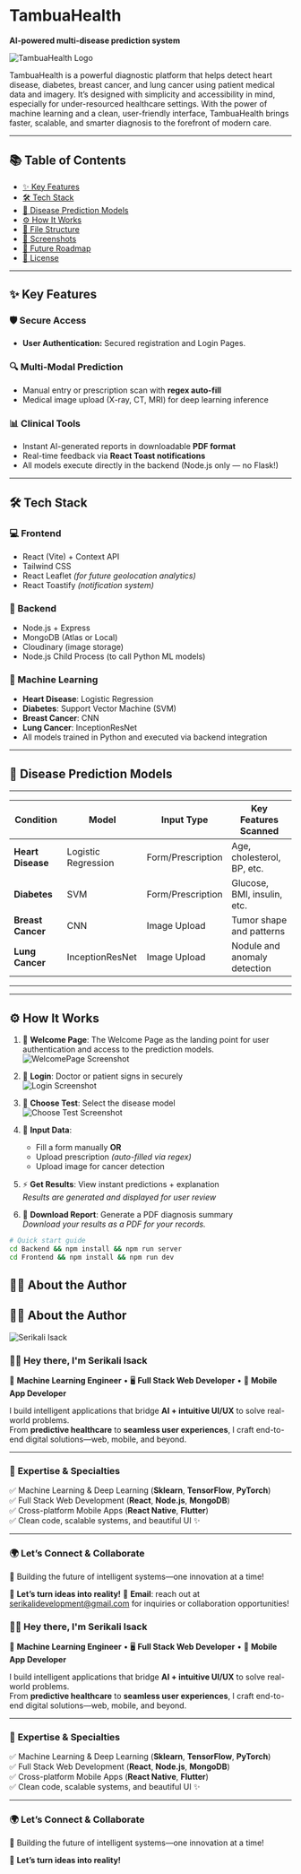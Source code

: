 # TambuaHealth  
**AI-powered multi-disease prediction system**  

![TambuaHealth Logo](Frontend/public/AIMedLab_main_logo.png)  

TambuaHealth is a powerful diagnostic platform that helps detect heart disease, diabetes, breast cancer, and lung cancer using patient medical data and imagery. It’s designed with simplicity and accessibility in mind, especially for under-resourced healthcare settings. With the power of machine learning and a clean, user-friendly interface, TambuaHealth brings faster, scalable, and smarter diagnosis to the forefront of modern care.

---

## 📚 Table of Contents  
- [✨ Key Features](#-key-features)  
- [🛠️ Tech Stack](#-tech-stack)  
- [🧠 Disease Prediction Models](#-disease-prediction-models)  
- [⚙️ How It Works](#️-how-it-works)  
- [📁 File Structure](#-file-structure)  
- [📸 Screenshots](#-screenshots)  
- [🚀 Future Roadmap](#-future-roadmap)  
- [📜 License](#-license)  

---

## ✨ Key Features  

### 🛡️ Secure Access  
- **User Authentication:** Secured registration and Login Pages. 

### 🔍 Multi-Modal Prediction  
- Manual entry or prescription scan with **regex auto-fill**  
- Medical image upload (X-ray, CT, MRI) for deep learning inference  

### 📊 Clinical Tools  
- Instant AI-generated reports in downloadable **PDF format**  
- Real-time feedback via **React Toast notifications**  
- All models execute directly in the backend (Node.js only — no Flask!)  

---

## 🛠️ Tech Stack  

### 💻 Frontend  
- React (Vite) + Context API  
- Tailwind CSS  
- React Leaflet *(for future geolocation analytics)*  
- React Toastify *(notification system)*  

### 🧪 Backend  
- Node.js + Express  
- MongoDB (Atlas or Local)  
- Cloudinary (image storage)  
- Node.js Child Process (to call Python ML models)  

### 🤖 Machine Learning  
- **Heart Disease**: Logistic Regression  
- **Diabetes**: Support Vector Machine (SVM)  
- **Breast Cancer**: CNN  
- **Lung Cancer**: InceptionResNet  
- All models trained in Python and executed via backend integration  

---

## 🧠 Disease Prediction Models  
-----------------------------------------------------------------------------------------------
| Condition         | Model               | Input Type          | Key Features Scanned        |  
|-------------------|---------------------|---------------------|-----------------------------|  
| **Heart Disease** | Logistic Regression | Form/Prescription   | Age, cholesterol, BP, etc.  |  
| **Diabetes**      | SVM                 | Form/Prescription   | Glucose, BMI, insulin, etc. |  
| **Breast Cancer** | CNN                 | Image Upload        | Tumor shape and patterns    |  
| **Lung Cancer**   | InceptionResNet     | Image Upload        | Nodule and anomaly detection|  
-----------------------------------------------------------------------------------------------
---

## ⚙️ How It Works  

1. 🔐 **Welcome Page**: The Welcome Page as the landing point for user authentication and access to the prediction models.  
   ![WelcomePage Screenshot](Frontend/screenshots/Welcome.png)

2. 🔐 **Login**: Doctor or patient signs in securely  
   ![Login Screenshot](Frontend/screenshots/login.png)

3. 🧪 **Choose Test**: Select the disease model  
   ![Choose Test Screenshot](/Frontend/screenshots/choose-test.png)

4. 📝 **Input Data**:  
   - Fill a form manually **OR**  
   - Upload prescription *(auto-filled via regex)*  
   - Upload image for cancer detection  


5. ⚡ **Get Results**: View instant predictions + explanation  
   *Results are generated and displayed for user review*

6. 📄 **Download Report**: Generate a PDF diagnosis summary  
   *Download your results as a PDF for your records.*

```bash
# Quick start guide
cd Backend && npm install && npm run server
cd Frontend && npm install && npm run dev
```

## 🧑‍💻 About the Author  

## 🧑‍💻 About the Author  

![Serikali Isack](Frontend/)  

### 👋🏾 Hey there, I'm **Serikali Isack**  
🚀 **Machine Learning Engineer** • 🖥️ **Full Stack Web Developer** • 📱 **Mobile App Developer**  

I build intelligent applications that bridge **AI + intuitive UI/UX** to solve real-world problems.  
From **predictive healthcare** to **seamless user experiences**, I craft end-to-end digital solutions—web, mobile, and beyond.  

---

### 🧠 **Expertise & Specialties**  
✅ Machine Learning & Deep Learning (**Sklearn**, **TensorFlow**, **PyTorch**)  
✅ Full Stack Web Development (**React**, **Node.js**, **MongoDB**)  
✅ Cross-platform Mobile Apps (**React Native**, **Flutter**)  
✅ Clean code, scalable systems, and beautiful UI ✨  

---

### 🌍 **Let’s Connect & Collaborate**  
🔗 Building the future of intelligent systems—one innovation at a time!  

🚀 **Let’s turn ideas into reality!**
📧 **Email**: reach out at [serikalidevelopment@gmail.com](mailto:serikalidevelopment@gmail.com) for inquiries or collaboration opportunities! 


### 👋🏾 Hey there, I'm **Serikali Isack**  
🚀 **Machine Learning Engineer** • 🖥️ **Full Stack Web Developer** • 📱 **Mobile App Developer**  

I build intelligent applications that bridge **AI + intuitive UI/UX** to solve real-world problems.  
From **predictive healthcare** to **seamless user experiences**, I craft end-to-end digital solutions—web, mobile, and beyond.  

---

### 🧠 **Expertise & Specialties**  
✅ Machine Learning & Deep Learning (**Sklearn**, **TensorFlow**, **PyTorch**)  
✅ Full Stack Web Development (**React**, **Node.js**, **MongoDB**)  
✅ Cross-platform Mobile Apps (**React Native**, **Flutter**)  
✅ Clean code, scalable systems, and beautiful UI ✨  

---

### 🌍 **Let’s Connect & Collaborate**  
🔗 Building the future of intelligent systems—one innovation at a time!  

🚀 **Let’s turn ideas into reality!**
